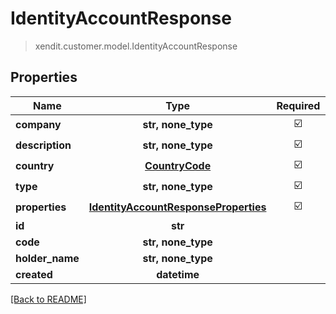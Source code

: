 # IdentityAccountResponse
> xendit.customer.model.IdentityAccountResponse


## Properties
| Name | Type | Required | Description | Examples |
|------------|:-------------:|:-------------:|-------------|:-------------:|
| **company** | **str, none_type** | ☑️ |  |  | |
| **description** | **str, none_type** | ☑️ |  |  | |
| **country** | [**CountryCode**](CountryCode.md) | ☑️ |  |  | |
| **type** | **str, none_type** | ☑️ |  |  | |
| **properties** | [**IdentityAccountResponseProperties**](IdentityAccountResponseProperties.md) | ☑️ |  |  | |
| **id** | **str** | |   |  |
| **code** | **str, none_type** | |   |  |
| **holder_name** | **str, none_type** | |   |  |
| **created** | **datetime** | |   |  |


[[Back to README]](../../README.md)


